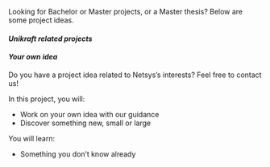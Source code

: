 Looking for Bachelor or Master projects, or a Master thesis? Below are some project ideas.

#### *Unikraft related projects*


#### *Your own idea*

Do you have a project idea related to Netsys’s interests?
Feel free to contact us!

In this project, you will:

- Work on your own idea with our guidance
- Discover something new, small or large

You will learn:

- Something you don’t know already


